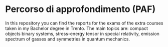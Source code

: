 # Percorso di approfondimento (PAF)

In this repository you can find the reports for the exams of the extra courses taken in my Bachelor degree in Trento. The main topics are: compact objects binary systems, stress-energy tensor in special relativity, emission spectrum of gasses and symmetries in quantum mechanics.
